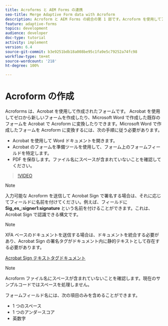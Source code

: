 ```yaml
---
title: Acroforms と AEM Forms の連携
seo-title: Merge Adaptive Form data with Acroform
description: Acroform と AEM Forms の統合の第 1 部です。Acroform を使用してアダプティブフォームを作成し、データを結合して PDF を取得する方法を説明します。
feature: adaptive-forms
topics: development
audience: developer
doc-type: tutorial
activity: implement
version: 6.4
source-git-commit: b3e9251bdb18a008be95c1fa9e5c79252a74fc98
workflow-type: tm+mt
source-wordcount: '218'
ht-degree: 100%

---
```



# Acroform の作成

Acroforms は、Acrobat を使用して作成されたフォームです。 Acrobat を使用してゼロから新しいフォームを作成したり、Microsoft Word で作成した既存のフォームを Acrobat で Acroform に変換したりできます。Microsoft Word で作成したフォームを Acroform に変換するには、次の手順に従う必要があります。

* Acrobat を使用して Word ドキュメントを開きます。
* Acrobat のフォームを準備ツールを使用して、フォーム上のフォームフィールドを特定します。
* PDF を保存します。ファイル名にスペースが含まれていないことを確認してください。


>[!VIDEO](https://video.tv.adobe.com/v/22575?quality=12&learn=on)

>[!NOTE]
>
>入力可能な Acroform を送信して Acrobat Sign で署名する場合は、それに応じてフィールドに名前を付けてください。例えば、フィールドに **Sig_es_:signer1:signature** という名前を付けることができます。これは、Acrobat Sign で認識できる構文です。

>[!NOTE]
>
>XFA ベースのドキュメントを送信する場合は、ドキュメントを統合する必要があり、Acrobat Sign の署名タグがドキュメント内に静的テキストとして存在する必要があります。

[Acrobat Sign テキストタグドキュメント](https://helpx.adobe.com/jp/sign/using/text-tag.html)

>[!NOTE]
>
>Acroform ファイル名にスペースが含まれていないことを確認します。現在のサンプルコードではスペースを処理しません。
>
>フォームフィールド名には、次の項目のみを含めることができます。
>
>* 1 つのスペース
>* 1 つのアンダースコア
>* 英数字

